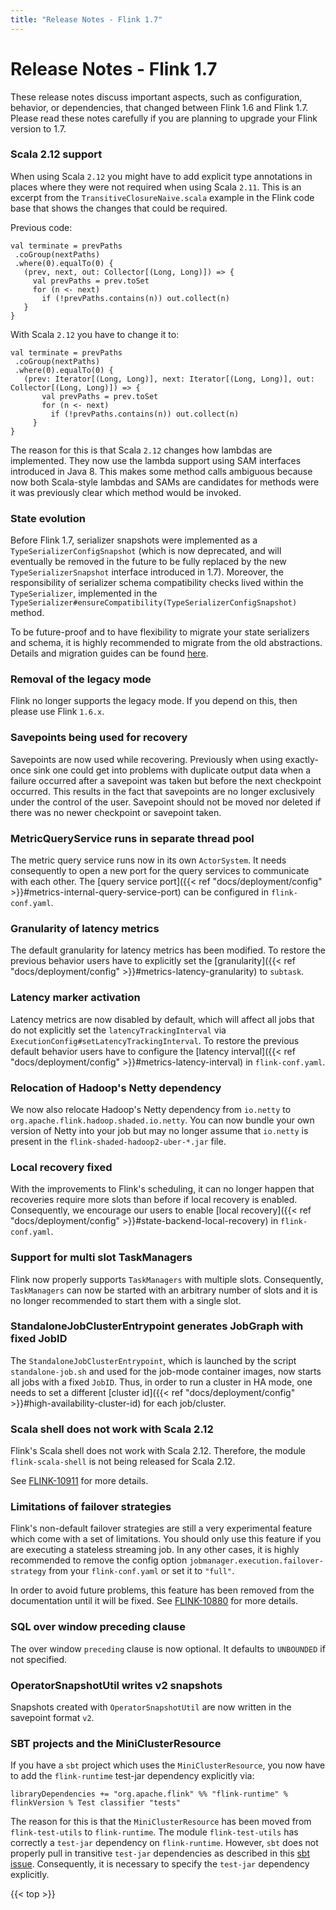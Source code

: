 ```yaml
---
title: "Release Notes - Flink 1.7"
---
```

<!--
Licensed to the Apache Software Foundation (ASF) under one
or more contributor license agreements.  See the NOTICE file
distributed with this work for additional information
regarding copyright ownership.  The ASF licenses this file
to you under the Apache License, Version 2.0 (the
"License"); you may not use this file except in compliance
with the License.  You may obtain a copy of the License at

  http://www.apache.org/licenses/LICENSE-2.0

Unless required by applicable law or agreed to in writing,
software distributed under the License is distributed on an
"AS IS" BASIS, WITHOUT WARRANTIES OR CONDITIONS OF ANY
KIND, either express or implied.  See the License for the
specific language governing permissions and limitations
under the License.
-->

# Release Notes - Flink 1.7

These release notes discuss important aspects, such as configuration, behavior, or dependencies, that changed between Flink 1.6 and Flink 1.7. Please read these notes carefully if you are planning to upgrade your Flink version to 1.7.

### Scala 2.12 support

When using Scala `2.12` you might have to add explicit type annotations in places where they were not required when using Scala `2.11`.
This is an excerpt from the `TransitiveClosureNaive.scala` example in the Flink code base that shows the changes that could be required.

Previous code:
```
val terminate = prevPaths
 .coGroup(nextPaths)
 .where(0).equalTo(0) {
   (prev, next, out: Collector[(Long, Long)]) => {
     val prevPaths = prev.toSet
     for (n <- next)
       if (!prevPaths.contains(n)) out.collect(n)
   }
}
```

With Scala `2.12` you have to change it to:
```
val terminate = prevPaths
 .coGroup(nextPaths)
 .where(0).equalTo(0) {
   (prev: Iterator[(Long, Long)], next: Iterator[(Long, Long)], out: Collector[(Long, Long)]) => {
       val prevPaths = prev.toSet
       for (n <- next)
         if (!prevPaths.contains(n)) out.collect(n)
     }
}
```

The reason for this is that Scala `2.12` changes how lambdas are implemented.
They now use the lambda support using SAM interfaces introduced in Java 8.
This makes some method calls ambiguous because now both Scala-style lambdas and SAMs are candidates for methods were it was previously clear which method would be invoked.

### State evolution

Before Flink 1.7, serializer snapshots were implemented as a `TypeSerializerConfigSnapshot` (which is now deprecated, and will eventually be removed in the future to be fully replaced by the new `TypeSerializerSnapshot` interface introduced in 1.7).
Moreover, the responsibility of serializer schema compatibility checks lived within the `TypeSerializer`, implemented in the `TypeSerializer#ensureCompatibility(TypeSerializerConfigSnapshot)` method. 

To be future-proof and to have flexibility to migrate your state serializers and schema, it is highly recommended to migrate from the old abstractions. 
Details and migration guides can be found [here](https://nightlies.apache.org/flink/flink-docs-master/dev/stream/state/custom_serialization.html).

### Removal of the legacy mode

Flink no longer supports the legacy mode.
If you depend on this, then please use Flink `1.6.x`.

### Savepoints being used for recovery

Savepoints are now used while recovering.
Previously when using exactly-once sink one could get into problems with duplicate output data when a failure occurred after a savepoint was taken but before the next checkpoint occurred.
This results in the fact that savepoints are no longer exclusively under the control of the user.
Savepoint should not be moved nor deleted if there was no newer checkpoint or savepoint taken.

### MetricQueryService runs in separate thread pool

The metric query service runs now in its own `ActorSystem`.
It needs consequently to open a new port for the query services to communicate with each other.
The [query service port]({{< ref "docs/deployment/config" >}}#metrics-internal-query-service-port) can be configured in `flink-conf.yaml`.

### Granularity of latency metrics

The default granularity for latency metrics has been modified.
To restore the previous behavior users have to explicitly set the [granularity]({{< ref "docs/deployment/config" >}}#metrics-latency-granularity) to `subtask`.

### Latency marker activation

Latency metrics are now disabled by default, which will affect all jobs that do not explicitly set the `latencyTrackingInterval` via `ExecutionConfig#setLatencyTrackingInterval`.
To restore the previous default behavior users have to configure the [latency interval]({{< ref "docs/deployment/config" >}}#metrics-latency-interval) in `flink-conf.yaml`.

### Relocation of Hadoop's Netty dependency

We now also relocate Hadoop's Netty dependency from `io.netty` to `org.apache.flink.hadoop.shaded.io.netty`.
You can now bundle your own version of Netty into your job but may no longer assume that `io.netty` is present in the `flink-shaded-hadoop2-uber-*.jar` file.

### Local recovery fixed

With the improvements to Flink's scheduling, it can no longer happen that recoveries require more slots than before if local recovery is enabled.
Consequently, we encourage our users to enable [local recovery]({{< ref "docs/deployment/config" >}}#state-backend-local-recovery) in `flink-conf.yaml`.

### Support for multi slot TaskManagers

Flink now properly supports `TaskManagers` with multiple slots.
Consequently, `TaskManagers` can now be started with an arbitrary number of slots and it is no longer recommended to start them with a single slot.

### StandaloneJobClusterEntrypoint generates JobGraph with fixed JobID

The `StandaloneJobClusterEntrypoint`, which is launched by the script `standalone-job.sh` and used for the job-mode container images, now starts all jobs with a fixed `JobID`.
Thus, in order to run a cluster in HA mode, one needs to set a different [cluster id]({{< ref "docs/deployment/config" >}}#high-availability-cluster-id) for each job/cluster. 

<!-- Should be removed once FLINK-10911 is fixed -->
### Scala shell does not work with Scala 2.12

Flink's Scala shell does not work with Scala 2.12.
Therefore, the module `flink-scala-shell` is not being released for Scala 2.12.

See [FLINK-10911](https://issues.apache.org/jira/browse/FLINK-10911) for more details.  

<!-- Remove once FLINK-10712 has been fixed -->
### Limitations of failover strategies
Flink's non-default failover strategies are still a very experimental feature which come with a set of limitations.
You should only use this feature if you are executing a stateless streaming job.
In any other cases, it is highly recommended to remove the config option `jobmanager.execution.failover-strategy` from your `flink-conf.yaml` or set it to `"full"`.

In order to avoid future problems, this feature has been removed from the documentation until it will be fixed.
See [FLINK-10880](https://issues.apache.org/jira/browse/FLINK-10880) for more details.

### SQL over window preceding clause

The over window `preceding` clause is now optional.
It defaults to `UNBOUNDED` if not specified.

### OperatorSnapshotUtil writes v2 snapshots

Snapshots created with `OperatorSnapshotUtil` are now written in the savepoint format `v2`.

### SBT projects and the MiniClusterResource

If you have a `sbt` project which uses the `MiniClusterResource`, you now have to add the `flink-runtime` test-jar dependency explicitly via:

`libraryDependencies += "org.apache.flink" %% "flink-runtime" % flinkVersion % Test classifier "tests"`

The reason for this is that the `MiniClusterResource` has been moved from `flink-test-utils` to `flink-runtime`.
The module `flink-test-utils` has correctly a `test-jar` dependency on `flink-runtime`.
However, `sbt` does not properly pull in transitive `test-jar` dependencies as described in this [sbt issue](https://github.com/sbt/sbt/issues/2964).
Consequently, it is necessary to specify the `test-jar` dependency explicitly.

{{< top >}}
